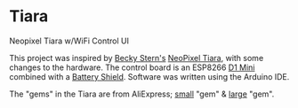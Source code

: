 # Tiara
Neopixel Tiara w/WiFi Control UI

This project was inspired by [Becky Stern's](https://beckystern.com/) [NeoPixel Tiara](https://learn.adafruit.com/neopixel-tiara), with some changes to the hardware.
The control board is an ESP8266 [D1 Mini](https://www.wemos.cc/en/latest/d1/d1_mini.html) combined with a [Battery Shield](https://www.wemos.cc/en/latest/d1_mini_shield/battery.html).  Software was written using the Arduino IDE.

The "gems" in the Tiara are from AliExpress; [small](https://www.aliexpress.com/item/33026835790.html) "gem" & [large](https://www.aliexpress.com/item/32835427711.html) "gem".
